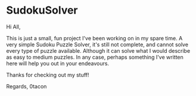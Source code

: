 SudokuSolver
============

Hi All,

This is just a small, fun project I've been working on in my spare time.
A very simple Sudoku Puzzle Solver, it's still not complete, and cannot solve every type of puzzle available.
Although it can solve what I would describe as easy to medium puzzles.
In any case, perhaps something I've written here will help you out in your endeavours.

Thanks for checking out my stuff!

Regards,
0tacon